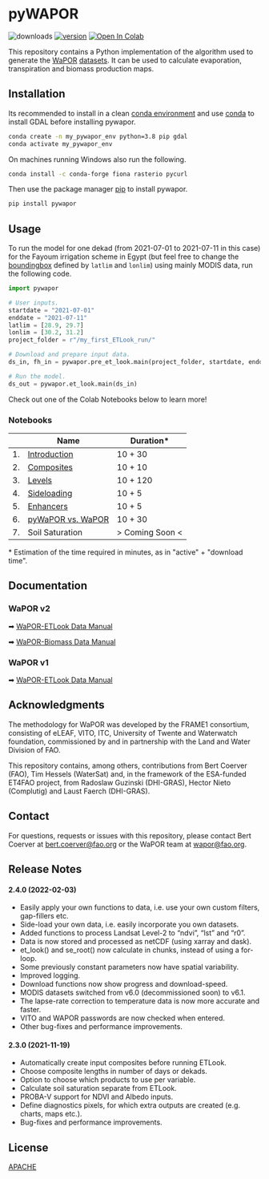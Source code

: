 # pyWAPOR
![downloads](https://img.shields.io/pypi/dw/pywapor) [![version](https://img.shields.io/pypi/v/pywapor)](https://pypi.org/project/pywapor/) [![Open In Colab](https://colab.research.google.com/assets/colab-badge.svg)](https://colab.research.google.com/github/bertcoerver/pywapor_notebooks/blob/main/pywapor_101.ipynb)

This repository contains a Python implementation of the algorithm used to generate the [WaPOR](http://www.fao.org/in-action/remote-sensing-for-water-productivity/en/) [datasets](https://wapor.apps.fao.org/home/WAPOR_2/1). It can be used to calculate evaporation, transpiration and biomass production maps.

## Installation

Its recommended to install in a clean [conda environment](https://docs.conda.io/projects/conda/en/latest/user-guide/concepts/environments.html) and use [conda](https://docs.conda.io/projects/conda/en/latest/user-guide/install/) to install GDAL before installing pywapor.

```bash
conda create -n my_pywapor_env python=3.8 pip gdal
conda activate my_pywapor_env
```

On machines running Windows also run the following.

```bash
conda install -c conda-forge fiona rasterio pycurl
```

Then use the package manager [pip](https://pip.pypa.io/en/stable/) to install pywapor.

```bash
pip install pywapor
```

## Usage

To run the model for one dekad (from 2021-07-01 to 2021-07-11 in this case) for the Fayoum irrigation scheme in Egypt (but feel free to change the [boundingbox](http://bboxfinder.com) defined by `latlim` and `lonlim`) using mainly MODIS data, run the following code. 

```python
import pywapor

# User inputs.
startdate = "2021-07-01"
enddate = "2021-07-11"
latlim = [28.9, 29.7]
lonlim = [30.2, 31.2]
project_folder = r"/my_first_ETLook_run/"

# Download and prepare input data.
ds_in, fh_in = pywapor.pre_et_look.main(project_folder, startdate, enddate, latlim, lonlim)

# Run the model.
ds_out = pywapor.et_look.main(ds_in)
```

Check out one of the Colab Notebooks below to learn more!

### Notebooks
|  | Name | Duration* |
| ------ | ------ | ------ |
| 1. | [Introduction](https://colab.research.google.com/github/bertcoerver/pywapor_notebooks/blob/main/1_introduction.ipynb) | 10 + 30 |
| 2. | [Composites](https://colab.research.google.com/github/bertcoerver/pywapor_notebooks/blob/main/2_composites.ipynb) | 10 + 10 |
| 3. | [Levels](https://colab.research.google.com/github/bertcoerver/pywapor_notebooks/blob/main/3_levels.ipynb) | 10 + 120 |
| 4. | [Sideloading](https://colab.research.google.com/github/bertcoerver/pywapor_notebooks/blob/main/4_sideloading.ipynb) | 10 + 5 |
| 5. | [Enhancers](https://colab.research.google.com/github/bertcoerver/pywapor_notebooks/blob/main/5_enhancers.ipynb) | 10 + 5 |
| 6. | [pyWaPOR vs. WaPOR](https://colab.research.google.com/github/bertcoerver/pywapor_notebooks/blob/main/6_wapor_vs_pywapor.ipynb) | 10 + 30 |
| 7. | Soil Saturation | > Coming Soon < |

\* Estimation of the time required in minutes, as in "active" + "download time". 

## Documentation
### WaPOR v2
➡ [WaPOR-ETLook Data Manual](https://bitbucket.org/cioapps/wapor-et-look/downloads/FRAME_ET_v2_data_manual_finaldraft_v2.2.pdf)

➡ [WaPOR-Biomass Data Manual](https://bitbucket.org/cioapps/wapor-et-look/downloads/FRAME_NPP_v2_data_manual_finaldraft_v2.2.pdf)

### WaPOR v1
➡ [WaPOR-ETLook Data Manual](https://bitbucket.org/cioapps/wapor-et-look/raw/9ec88e56769f49722c2d1165bb34547f5842b811/Docs/WaPOR_ET_data_manual_finaldraft-v1.2-for-distribution.pdf)

## Acknowledgments
The methodology for WaPOR was developed by the FRAME1 consortium, consisting of eLEAF, VITO, ITC, University of Twente and Waterwatch foundation, commissioned by and in partnership with the Land and Water Division of FAO. 

This repository contains, among others, contributions from Bert Coerver (FAO), Tim Hessels (WaterSat) and, in the framework of the ESA-funded ET4FAO project, from Radoslaw Guzinski (DHI-GRAS), Hector Nieto (Complutig) and Laust Faerch (DHI-GRAS).

## Contact
For questions, requests or issues with this repository, please contact Bert Coerver at [bert.coerver@fao.org](mailto:bert.coerver@fao.org) or the WaPOR team at [wapor@fao.org](mailto:wapor@fao.org).

## Release Notes

#### 2.4.0 (2022-02-03)

* Easily apply your own functions to data, i.e. use your own custom filters, gap-fillers etc.
* Side-load your own data, i.e. easily incorporate you own datasets.
* Added functions to process Landsat Level-2 to “ndvi”, “lst” and “r0”.
* Data is now stored and processed as netCDF (using xarray and dask).
* et_look() and se_root() now calculate in chunks, instead of using a for-loop.
* Some previously constant parameters now have spatial variability.
* Improved logging.
* Download functions now show progress and download-speed.
* MODIS datasets switched from v6.0 (decommissioned soon) to v6.1.
* The lapse-rate correction to temperature data is now more accurate and faster.
* VITO and WAPOR passwords are now checked when entered.
* Other bug-fixes and performance improvements.

#### 2.3.0 (2021-11-19)

* Automatically create input composites before running ETLook.
* Choose composite lengths in number of days or dekads.
* Option to choose which products to use per variable.
* Calculate soil saturation separate from ETLook.
* PROBA-V support for NDVI and Albedo inputs.
* Define diagnostics pixels, for which extra outputs are created (e.g. charts, maps etc.).
* Bug-fixes and performance improvements.

## License
[APACHE](https://bitbucket.org/cioapps/wapor-et-look/src/dev/LICENSE)